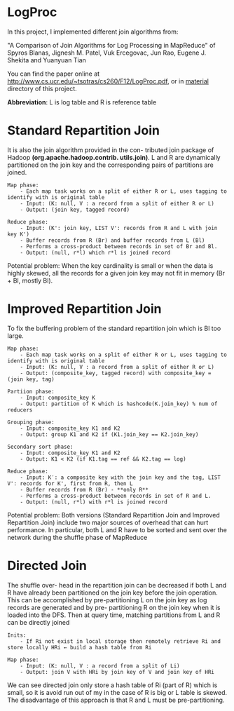 LogProc
=======
In this project, I implemented different join algorithms from: 

"A Comparison of Join Algorithms for Log Processing in MapReduce" of Spyros Blanas, Jignesh M. Patel, Vuk Ercegovac, Jun Rao, Eugene J. Shekita and Yuanyuan Tian

You can find the paper online at http://www.cs.ucr.edu/~tsotras/cs260/F12/LogProc.pdf, or in [material](/material) directory of this project.

**Abbreviation**: L is log table and R is reference table

Standard Repartition Join
=======
It is also the join algorithm provided in the con- tributed join package of Hadoop **(org.apache.hadoop.contrib. utils.join)**. L and R are dynamically partitioned on the join key and the corresponding pairs of partitions are joined. 

	Map phase: 
		- Each map task works on a split of either R or L, uses tagging to identify with is original table
		- Input: (K: null, V : a record from a split of either R or L)
		- Output: (join key, tagged record)

	Reduce phase:
		- Input: (K': join key, LIST V': records from R and L with join key K')
		- Buffer records from R (Br) and buffer records from L (Bl)
		- Performs a cross-product between records in set of Br and Bl.
		- Output: (null, r*l) which r*l is joined record

Potential problem: When the key cardinality is small or when the data is highly skewed, all the records for a given join key may not fit in memory (Br + Bl, mostly Bl).

Improved Repartition Join
=======
To fix the buffering problem of the standard repartition join which is Bl too large.

	Map phase: 
		- Each map task works on a split of either R or L, uses tagging to identify with is original table
		- Input: (K: null, V : a record from a split of either R or L)
		- Output: (composite_key, tagged record) with composite_key = (join key, tag)

	Partiion phase: 
		- Input: composite_key K
		- Output: partition of K which is hashcode(K.join_key) % num of reducers

	Grouping phase: 
		- Input: composite_key K1 and K2
		- Output: group K1 and K2 if (K1.join_key == K2.join_key)

	Secondary sort phase:
		- Input: composite_key K1 and K2
		- Output: K1 < K2 (if K1.tag == ref && K2.tag == log)

	Reduce phase:
		- Input: K′: a composite key with the join key and the tag, LIST V': records for K', first from R, then L
		- Buffer records from R (Br) - **only R**
		- Performs a cross-product between records in set of R and L.
		- Output: (null, r*l) with r*l is joined record

Potential problem: Both versions (Standard Repartition Join and Improved Repartition Join) include two major sources of overhead that can hurt performance. In particular, both L and R have to be sorted and sent over the network during the shuffle phase of MapReduce

Directed Join
=======
The shuffle over- head in the repartition join can be decreased if both L and R have already been partitioned on the join key before the join operation. This can be accomplished by pre-partitioning L on the join key as log records are generated and by pre- partitioning R on the join key when it is loaded into the DFS. Then at query time, matching partitions from L and R can be directly joined
	
	Inits:
		- If Ri not exist in local storage then remotely retrieve Ri and store locally HRi ← build a hash table from Ri

	Map phase: 
		- Input: (K: null, V : a record from a split of Li)
		- Output: join V with HRi by join key of V and join key of HRi

We can see directed join only store a hash table of Ri (part of R) which is small, so it is avoid run out of my in the case of R is big or L table is skewed. The disadvantage of this approach is that R and L must be pre-partitioning.